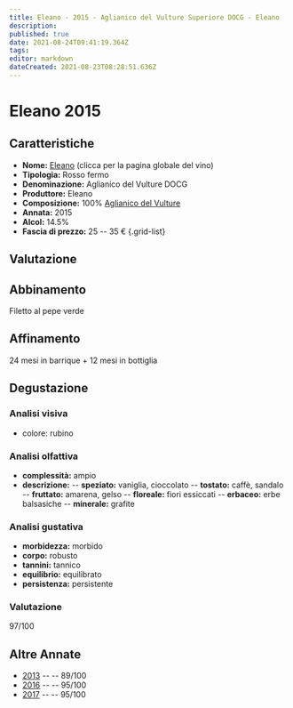 ```yaml
---
title: Eleano - 2015 - Aglianico del Vulture Superiore DOCG - Eleano
description: 
published: true
date: 2021-08-24T09:41:19.364Z
tags: 
editor: markdown
dateCreated: 2021-08-23T08:28:51.636Z
---
```


# Eleano 2015

## Caratteristiche
- **Nome:** [Eleano](/viniItalia/Basilicata/Eleano/Eleano/scheda-globale) (clicca per la pagina globale del vino) 
- **Tipologia:** Rosso fermo
- **Denominazione:** Aglianico del Vulture DOCG 
- **Produttore:** Eleano 
- **Composizione:** 100% [Aglianico del Vulture](/vitigni/Italia/bacca-nera/aglianico-del-vulture)
- **Annata:** 2015
- **Alcol:** 14.5%
- **Fascia di prezzo:** 25 -- 35 €
{.grid-list}

## Valutazione

<span class="valutazione star-5"></span>

## Abbinamento
Filetto al pepe verde

## Affinamento
24 mesi in barrique + 12 mesi in bottiglia 

## Degustazione

### Analisi visiva
- colore: rubino

### Analisi olfattiva
- **complessità:**  ampio
- **descrizione:** 
-- **speziato:** vaniglia, cioccolato
-- **tostato:** caffè, sandalo
-- **fruttato:** amarena, gelso
-- **floreale:** fiori essiccati
-- **erbaceo:** erbe balsasiche
-- **minerale:** grafite

### Analisi gustativa
- **morbidezza:** morbido
- **corpo:** robusto
- **tannini:** tannico
- **equilibrio:** equilibrato
- **persistenza:** persistente

### Valutazione
<span class="valutazione">97/100</span>

## Altre Annate
- [2013](/vini/Italia/Basilicata/Eleano/Eleano/2013) -- <span class="star-4"></span> -- 89/100
- [2016](/vini/Italia/Basilicata/Eleano/Eleano/2016) -- <span class="star-5"></span> -- 95/100
- [2017](/vini/Italia/Basilicata/Eleano/Eleano/2017) -- <span class="star-5"></span> -- 95/100
 